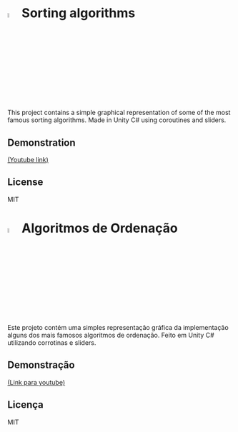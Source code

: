 <h1><img src="https://cdn.britannica.com/79/4479-050-6EF87027/flag-Stars-and-Stripes-May-1-1795.jpg" width="5%"/>  Sorting algorithms</h1>
This project contains a simple graphical representation of some of the most famous sorting algorithms.  
Made in Unity C# using coroutines and sliders.

Demonstration
----
[(Youtube link)](https://www.youtube.com/watch?v=LUJXNEJPi1A&feature=youtu.be)

License
----
MIT


<h1><img src="https://upload.wikimedia.org/wikipedia/en/thumb/0/05/Flag_of_Brazil.svg/1200px-Flag_of_Brazil.svg.png" width="5%"/>  Algoritmos de Ordenação</h1>
Este projeto contém uma simples representação gráfica da implementação alguns dos mais famosos algoritmos de ordenação.  
Feito em Unity C# utilizando corrotinas e sliders.

Demonstração
----
[(Link para youtube)](https://www.youtube.com/watch?v=LUJXNEJPi1A&feature=youtu.be)

Licença
----
MIT

